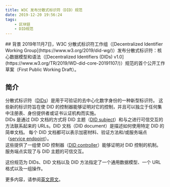 ```yaml
---
title: W3C 发布分散式标识符（DID）规范
date: 2019-12-20 19:56:24
tags: 
    - 区块链
    - DID规范
---
```

<meta name="referrer" content="no-referrer" />
## 背景
2019年11月7日，W3C 分散式标识符工作组（[Decentralized Identifier Working Group](https://www.w3.org/2019/did-wg/)）发布分散式标识符：核心数据模型和语法（[Decentralized Identifiers (DIDs) v1.0](https://www.w3.org/TR/2019/WD-did-core-20191107/)）规范的首个公开工作草案（First Public Working Draft）。

## 简介
分散式标识符（[DIDs](https://www.w3.org/TR/2019/WD-did-core-20191107/#dfn-did-controller-s)）是用于可验证的去中心化数字身份的一种新型标识符。 这些新的标识符旨在使 DID 的控制器能够证明对它的控制，并且可以独立于任何集中注册表、身份提供者或证书认证机构而实施。  
DIDs 是通过 DID 文档的方式将 DID 主题（[DID subject](https://www.w3.org/TR/2019/WD-did-core-20191107/#dfn-did-subject)）和与之进行可信交互的方法联系起来的 URLs。DID 文档（DID document）是描述如何使用特定 DID 的简单文档。 每个 DID 文档都可以表示加密材料、验证方法和/或服务端点（[service endpoint](https://www.w3.org/TR/2019/WD-did-core-20191107/#dfn-service-endpoint)）。   
这些提供了一组使 DID 控制器（[DID controller](https://www.w3.org/TR/2019/WD-did-core-20191107/#dfn-did-controller-s)）能够证明对 DID 控制的机制。 服务端点实现了与 DID 主题的可信交互。

这份规范为 DIDs、DID 文档以及 DID 方法指定了一个通用数据模型、一个 URL 格式以及一组操作。

更多内容，请参阅[英文原文](https://www.w3.org/blog/news/archives/8032)。